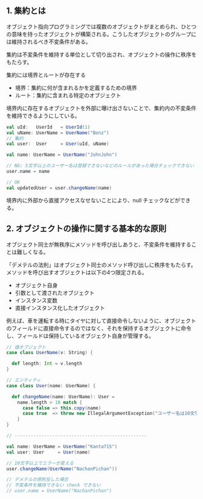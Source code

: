 ## 1. 集約とは
オブジェクト指向プログラミングでは複数のオブジェクトがまとめられ、ひとつの意味を持ったオブジェクトが構築される。こうしたオブジェクトのグループには維持されるべき不変条件がある。

集約は不変条件を維持する単位として切り出され、オブジェクトの操作に秩序をもたらす。

集約には境界とルートが存在する
- 境界：集約に何が含まれるかを定義するための境界
- ルート：集約に含まれる特定のオブジェクト

境界内に存在するオブジェクトを外部に曝け出さないことで、集約内の不変条件を維持できるようにしている。
```Scala
val uId:   UserId   = UserId(1)
val uName: UserName = UserName("Bonz")
// 集約
val user:  User     = User(uId, uName)

val name: UserName = UserName("JohnJohn")

// NG: 5文字以上のユーザー名は登録できないなどのルールがあった場合チェックできない（不変条件漏れが起きる）
user.name = name

// OK
val updatedUser = user.changeName(name)
```
境界内に外部から直接アクセスなせないことにより、null チェックなどができる。

## 2. オブジェクトの操作に関する基本的な原則
オブジェクト同士が無秩序にメソッドを呼び出しあうと、不変条件を維持することは難しくなる。

「デメテルの法則」はオブジェクト同士のメソッド呼び出しに秩序をもたらす。メソッドを呼び出すオブジェクトは以下の4つ限定される。
- オブジェクト自身
- 引数として渡されたオブジェクト
- インスタンス変数
- 直接インスタンス化したオブジェクト

例えば、車を運転する時にタイヤに対して直接命令しないように、オブジェクトのフィールドに直接命令するのではなく、それを保持するオブジェクトに命令し、フィールドは保持しているオブジェクト自身が管理する。
```Scala
// 値オブジェクト
case class UserName(v: String) {

  def length: Int = v.length
}

// エンティティ
case class User(name: UserName) {

  def changeName(name: UserName): User =
    name.length > 10 match {
      case false => this.copy(name)
      case true  => throw new IllegalArgumentException("ユーザー名は10文字以下で登録してください")
    }
}

// -------------------------------------------------

val name: UserName = UserName("Kanta715")
val user: User     = User(name)

// 10文字以上でエラーが変える
user.changeName(UserName("NachanPichan"))

// デメテルの原則反した場合
// 不変条件を維持できない check できない
// user.name = UserName("NachanPichan")
```
